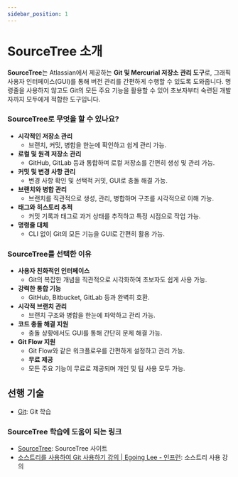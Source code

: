 ```yaml
---
sidebar_position: 1
---
```


# SourceTree 소개

**SourceTree**는 Atlassian에서 제공하는 **Git 및 Mercurial 저장소 관리 도구**로, 그래픽 사용자 인터페이스(GUI)를 통해 버전 관리를 간편하게 수행할 수 있도록 도와줍니다. 명령줄을 사용하지 않고도 Git의 모든 주요 기능을 활용할 수 있어 초보자부터 숙련된 개발자까지 모두에게 적합한 도구입니다.

### **SourceTree로 무엇을 할 수 있나요?**

- **시각적인 저장소 관리**
  - 브랜치, 커밋, 병합을 한눈에 확인하고 쉽게 관리 가능.
- **로컬 및 원격 저장소 관리**
  - GitHub, GitLab 등과 통합하며 로컬 저장소를 간편히 생성 및 관리 가능.
- **커밋 및 변경 사항 관리**
  - 변경 사항 확인 및 선택적 커밋, GUI로 충돌 해결 가능.
- **브랜치와 병합 관리**
  - 브랜치를 직관적으로 생성, 관리, 병합하며 구조를 시각적으로 이해 가능.
- **태그와 히스토리 추적**
  - 커밋 기록과 태그로 과거 상태를 추적하고 특정 시점으로 작업 가능.
- **명령줄 대체**
  - CLI 없이 Git의 모든 기능을 GUI로 간편히 활용 가능.

### **SourceTree를 선택한 이유**

- **사용자 친화적인 인터페이스**
  - Git의 복잡한 개념을 직관적으로 시각화하여 초보자도 쉽게 사용 가능.
- **강력한 통합 기능**
  - GitHub, Bitbucket, GitLab 등과 완벽히 호환.
- **시각적 브랜치 관리**
  - 브랜치 구조와 병합을 한눈에 파악하고 관리 가능.
- **코드 충돌 해결 지원**
  - 충돌 상황에서도 GUI를 통해 간단히 문제 해결 가능.
- **Git Flow 지원**
  - Git Flow와 같은 워크플로우를 간편하게 설정하고 관리 가능.
  - **무료 제공**
  - 모든 주요 기능이 무료로 제공되며 개인 및 팀 사용 모두 가능.

## 선행 기술

- [Git](https://www.notion.so/Git-156cf119616880ca9ca6ebc48ad31325?pvs=21): Git 학습

### **SourceTree 학습에 도움이 되는 링크**

- [SourceTree](https://www.sourcetreeapp.com/): SourceTree 사이트
- [소스트리를 사용하여 Git 사용하기 강의 | Egoing Lee - 인프런](https://www.inflearn.com/course/git-%EA%B0%95%EC%A2%8C-%EC%83%9D%ED%99%9C%EC%BD%94%EB%94%A9#reviews): 소스트리 사용 강의
